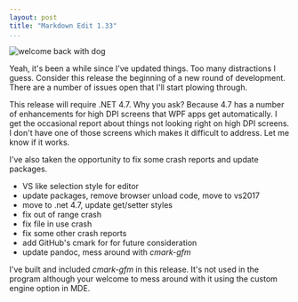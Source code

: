 ```yaml
---
layout: post  
title: "Markdown Edit 1.33"  
...
```


![welcome back with dog](http://ak.imgfarm.com/images/fwp/myfuncards/Everyday/lg/WelcomeBackPooch.jpg)

Yeah, it's been a while since I've updated things. Too many distractions
I guess. Consider this release the beginning of a new round of
development. There are a number of issues open that I'll start plowing
through.

This release will require .NET 4.7. Why you ask? Because 4.7 has a
number of enhancements for high DPI screens that WPF apps get
automatically. I get the occasional report about things not looking
right on high DPI screens. I don't have one of those screens which makes
it difficult to address. Let me know if it works.

I've also taken the opportunity to fix some crash reports and update
packages.

-   VS like selection style for editor
-   update packages, remove browser unload code, move to vs2017
-   move to .net 4.7, update get/setter styles
-   fix out of range crash
-   fix file in use crash
-   fix some other crash reports
-   add GitHub's cmark for for future consideration
-   update pandoc, mess around with *cmark-gfm*

I've built and included *cmark-gfm* in this release. It's not used in
the program although your welcome to mess around with it using the
custom engine option in MDE.
